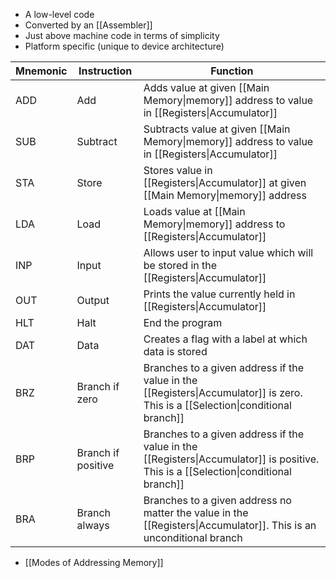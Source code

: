 - A low-level code 
- Converted by an [[Assembler]]
- Just above machine code in terms of simplicity
- Platform specific (unique to device architecture)

Mnemonic | Instruction | Function
---|---|---
ADD| Add| Adds value at given [[Main Memory\|memory]] address to value in [[Registers\|Accumulator]]
SUB| Subtract| Subtracts value at given [[Main Memory\|memory]] address to value in [[Registers\|Accumulator]]
STA| Store| Stores value in [[Registers\|Accumulator]] at given [[Main Memory\|memory]] address
LDA| Load| Loads value at [[Main Memory\|memory]] address to [[Registers\|Accumulator]]
INP| Input| Allows user to input value which will be stored in the [[Registers\|Accumulator]]
OUT| Output| Prints the value currently held in [[Registers\|Accumulator]]
HLT| Halt| End the program
DAT| Data| Creates a flag with a label at which data is stored
BRZ| Branch if zero| Branches to a given address if the value in the [[Registers\|Accumulator]] is zero. This is a [[Selection\|conditional branch]]
BRP| Branch if positive| Branches to a given address if the value in the [[Registers\|Accumulator]] is positive. This is a [[Selection\|conditional branch]]
BRA| Branch always| Branches to a given address no matter the value in the [[Registers\|Accumulator]]. This is an unconditional branch

- [[Modes of Addressing Memory]] 
